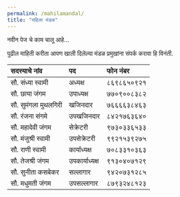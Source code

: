 ```yaml
---
permalink: /mahilamandal/
title: "महिला मंडळ"
---
```


नवीन पेज चे काम चालू आहे... 



पुढील माहिती करीता आपण खाली दिलेल्या मंडळ प्रमुखांना संपर्क करावा हि विनंती.

| सदस्याचे नांव             | पद        | फोन नंबर     | 
| :--------------------  | :-------- | :---------- | 
| सौ. संध्या स्वामी          | अध्यक्ष      | ८६९८६५०९२१  |
| सौ. छाया जंगम          | उपाध्यक्ष     | ७७०९००८३८२  |
| सौ. सुमंगला  मुथलगिरी    | खजिनदार    | ७६६६६३८४६३  |
| सौ. रंजना संगमे          | उपखजिनदार | ८४२१७६३६४०   |
| सौ. महादेवी जंगम        | सेक्रेटरी     | ९७३०३३६५३३   |
| सौ. मंजुश्री स्वामी         | उपसेक्रेटरी   | ९९२१५३९२७५   |
| सौ. राणी स्वामी          | कार्याध्यक्ष    | ७०८३३१०३६३   |
| सौ. तेजश्री जंगम         | उपकार्याध्यक्ष  | ९१३०४०७१२९   |
| सौ. सुनीता कसबेकर      | सल्लागार    | ९४२०७३१२८५   |
| सौ. मधुमती जंगम        | उपसल्लागार  | ८७९३२४८१२३   |
